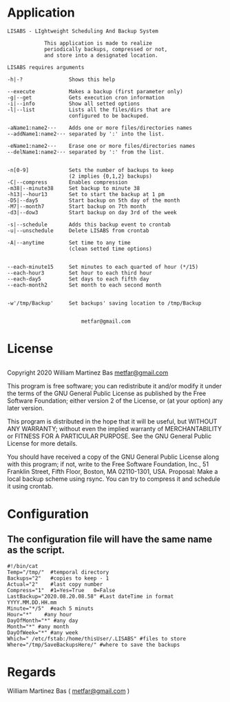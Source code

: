 # Application

    LISABS - LIghtweight Scheduling And Backup System

                This application is made to realize 
                periodically backups, compressed or not, 
                and store into a designated location.
    
    LISABS requires arguments
    
    -h|-?               Shows this help
    
    --execute           Makes a backup (first parameter only)
    -g|--get            Gets execution cron information
    -i|--info           Show all setted options
    -l|--list           Lists all the files/dirs that are 
                        configured to be backuped.
    
    -aName1:name2···    Adds one or more files/directories names
    --addName1:name2··· separated by ':' into the list.
    
    -eName1:name2···    Erase one or more files/directories names
    --delName1:name2··· separated by ':' from the list.
    
                        
    -n[0-9]             Sets the number of backups to keep 
						(2 implies {0,1,2} backups)
    -C|--compress       Enables compression
    -m38|--minute38     Set backup to minute 38
    -h13|--hour13       Set to start the backup at 1 pm
    -D5|--day5          Start backup on 5th day of the month
    -M7|--month7        Start backup on 7th month
    -d3|--dow3          Start backup on day 3rd of the week
    
    -s|--schedule       Adds this backup event to crontab 
    -u|--unschedule     Delete LISABS from crontab
    
    -A|--anytime        Set time to any time 
                        (clean setted time options)
    
    
    --each-minute15     Set minutes to each quarted of hour (*/15)
    --each-hour3        Set hour to each third hour
    --each-day5         Set days to each fifth day
    --each-month2       Set month to each second month
    
    
    -w'/tmp/Backup'     Set backups' saving location to /tmp/Backup
    
    
                            metfar@gmail.com
    


# License
##
  Copyright 2020 William Martinez Bas <metfar@gmail.com>

  This program is free software; you can redistribute it and/or modify
  it under the terms of the GNU General Public License as published by
  the Free Software Foundation; either version 2 of the License, or
  (at your option) any later version.
  
  This program is distributed in the hope that it will be useful,
  but WITHOUT ANY WARRANTY; without even the implied warranty of
  MERCHANTABILITY or FITNESS FOR A PARTICULAR PURPOSE.  See the
  GNU General Public License for more details.
  
  You should have received a copy of the GNU General Public License
  along with this program; if not, write to the Free Software
  Foundation, Inc., 51 Franklin Street, Fifth Floor, Boston,
  MA 02110-1301, USA.
  Proposal: Make a local backup scheme using rsync. You can try to compress it and schedule it using crontab. 

# Configuration

## The configuration file will have the same name as the script.

	#!/bin/cat 
	Temp="/tmp/"  #temporal directory
	Backups="2"   #copies to keep - 1
	Actual="2"    #last copy number
	Compress="1"  #1=Yes=True   0=False
	LastBackup="2020.08.20.08.58" #Last dateTime in format YYYY.MM.DD.HH.mm
	Minute="*/5"  #each 5 minuts
	Hour="*"    #any hour
	DayOfMonth="*" #any day
	Month="*" #any month
	DayOfWeek="*" #any week
	Which=" /etc/fstab:/home/thisUser/.LISABS" #files to store
	Where="/tmp/SaveBackupsHere/" #where to save the backups


# Regards

William Martinez Bas ( metfar@gmail.com )
